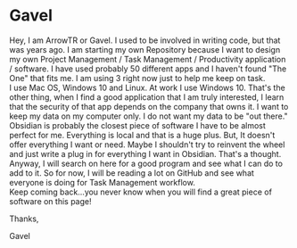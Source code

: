 # Gavel
Hey, I am ArrowTR or Gavel.  I used to be involved in writing code, but that was years ago.  I am starting my own Repository because I want to design my own Project Management / Task Management / Productivity application / software.  I have used probably 50 different apps and I haven't found "The One" that fits me.  I am using 3 right now just to help me keep on task.  
I use Mac OS, Windows 10 and Linux.  At work I use Windows 10.  That's the other thing, when I find a good application that I am truly interested, I learn that the security of that app depends on the company that owns it.  I want to keep my data on my computer only.  I do not want my data to be "out there."  Obsidian is probably the closest piece of software I have to be almost perfect for me.  Everything is local and that is a huge plus.
But, It doesn't offer everything I want or need.  Maybe I shouldn't try to reinvent the wheel and just write a plug in for everything I want in Obsidian.  That's a thought.  Anyway, I will search on here for a good program and see what I can do to add to it.  So for now, I will be reading a lot on GitHub and see what everyone is doing for Task Management workflow.  
Keep coming back...you never know when you will find a great piece of software on this page!

Thanks,

Gavel

